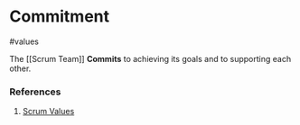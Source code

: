 # Commitment
#values

The [[Scrum Team]] **Commits** to achieving its goals and to supporting each other.

### References
1. [Scrum Values](https://scrumguides.org/scrum-guide.html#scrum-values)